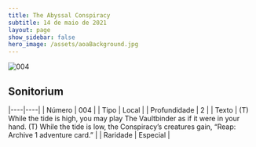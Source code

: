 ```yaml
---
title: The Abyssal Conspiracy
subtitle: 14 de maio de 2021
layout: page
show_sidebar: false
hero_image: /assets/aoaBackground.jpg
---
```


![004](https://cards-keyforge.s3.eu-north-1.amazonaws.com/media/en/tac/004.png)

## Sonitorium

|----|----|
| Número | 004 |
| Tipo | Local |
| Profundidade | 2 |
| Texto | (T) While the tide is high, you may play The Vaultbinder as if it were in your hand. (T) While the tide is low, the Conspiracy’s creatures gain, “Reap: Archive 1 adventure card.” |
| Raridade | Especial |
